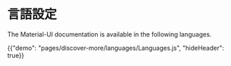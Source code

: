 # 言語設定

<p class="description">The Material-UI documentation is available in the following languages.</p>

{{"demo": "pages/discover-more/languages/Languages.js", "hideHeader": true}}